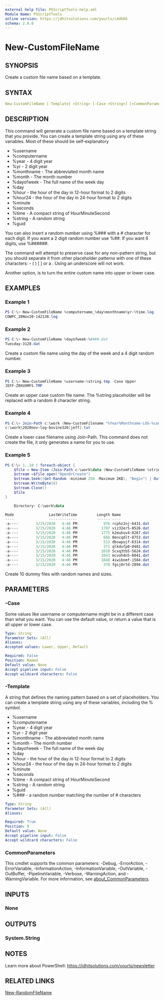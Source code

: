 ```yaml
---
external help file: PSScriptTools-help.xml
Module Name: PSScriptTools
online version: https://jdhitsolutions.com/yourls/c4db66
schema: 2.0.0
---
```


# New-CustomFileName

## SYNOPSIS

Create a custom file name based on a template.

## SYNTAX

```yaml
New-CustomFileName [-Template] <String> [-Case <String>] [<CommonParameters>]
```

## DESCRIPTION

This command will generate a custom file name based on a template string that you provide. You can create a template string using any of these variables. Most of these should be self-explanatory

- %username
- %computername
- %year  - 4 digit year
- %yr  - 2 digit year
- %monthname - The abbreviated month name
- %month  - The month number
- %dayofweek - The full name of the week day
- %day
- %hour - the hour of the day in 12-hour format to 2 digits
- %hour24 - the hour of the day in 24-hour format to 2 digits
- %minute
- %seconds
- %time  - A compact string of HourMinuteSecond
- %string - A random string
- %guid

You can also insert a random number using %### with a # character for each digit. If you want a 2 digit random number use %##. If you want 6 digits, use %######.

The command will attempt to preserve case for any non-pattern string, but you should separate it from other placeholder patterns with one of these characters: - ( ) [ ] or a . Using an underscore will not work.

Another option, is to turn the entire custom name into upper or lower case.

## EXAMPLES

### Example 1

```powershell
PS C:\> New-CustomFileName %computername_%day%monthname%yr-%time.log
COWPC_28Nov20-142138.log
```

### Example 2

```powershell
PS C:\> New-CustomFileName %dayofweek-%####.dat
Tuesday-3128.dat
```

Create a custom file name using the day of the week and a 4 digit random number.

### Example 3

```powershell
PS C:\> New-CustomFileName %username-%string.tmp -Case Upper
JEFF-Z0XUXMFS.TMP
```

Create an upper case custom file name. The %string placeholder will be replaced with a random 8 character string.

### Example 4

```powershell
PS C:\> Join-Path c:\work (New-CustomFilename "%Year%Monthname-LOG-%computername[%username].txt" -case lower)
c:\work\2020nov-log-bovine320[jeff].txt
```

Create a lower case filename using Join-Path. This command does not create the file, it only generates a name for you to use.

### Example 5

```powershell
PS C:\> 1..10 | foreach-object {
    $file = New-Item (Join-Path c:\work\data (New-CustomFileName %string-%####.dat))
    $stream =$file.open("OpenOrCreate")
    $stream.Seek((Get-Random -minimum 250 -Maximum 2KB), "Begin") | Out-Null
    $stream.WriteByte(0)
    $stream.Close()
    $file
}

    Directory: C:\work\data

Mode                LastWriteTime         Length Name
----                -------------         ------ ----
-a----        3/15/2020   4:46 PM            976 rcphz2nj-6431.dat
-a----        3/15/2020   4:46 PM           1797 viz32er5-0526.dat
-a----        3/15/2020   4:46 PM           1775 k2mukuv4-8267.dat
-a----        3/15/2020   4:46 PM            666 0encqdlt-8753.dat
-a----        3/15/2020   4:46 PM            513 dbswpujf-6314.dat
-a----        3/15/2020   4:46 PM            371 qlkdufp0-0481.dat
-a----        3/15/2020   4:46 PM           2010 5cxq3tb5-5624.dat
-a----        3/15/2020   4:46 PM           2043 mcvoh4n5-8041.dat
-a----        3/15/2020   4:46 PM           1048 4iwibnmf-1584.dat
-a----        3/15/2020   4:46 PM            378 fgsj0rtd-2894.dat
```

Create 10 dummy files with random names and sizes.

## PARAMETERS

### -Case

Some values like username or computername might be in a different case than what you want. You can use the default value, or return a value that is all upper or lower case.

```yaml
Type: String
Parameter Sets: (All)
Aliases:
Accepted values: Lower, Upper, Default

Required: False
Position: Named
Default value: None
Accept pipeline input: False
Accept wildcard characters: False
```

### -Template

A string that defines the naming pattern based on a set of placeholders.
You can create a template string using any of these variables, including the % symbol.

- %username
- %computername
- %year  - 4 digit year
- %yr  - 2 digit year
- %monthname - The abbreviated month name
- %month  - The month number
- %dayofweek - The full name of the week day
- %day
- %hour - the hour of the day in 12-hour format to 2 digits
- %hour24 - the hour of the day in 24-hour format to 2 digits
- %minute
- %seconds
- %time  - A compact string of HourMinuteSecond
- %string - A random string
- %guid
- %### - a random number matching the number of # characters

```yaml
Type: String
Parameter Sets: (All)
Aliases:

Required: True
Position: 0
Default value: None
Accept pipeline input: False
Accept wildcard characters: False
```

### CommonParameters

This cmdlet supports the common parameters: -Debug, -ErrorAction, -ErrorVariable, -InformationAction, -InformationVariable, -OutVariable, -OutBuffer, -PipelineVariable, -Verbose, -WarningAction, and -WarningVariable. For more information, see [about_CommonParameters](http://go.microsoft.com/fwlink/?LinkID=113216).

## INPUTS

### None

## OUTPUTS

### System.String

## NOTES

Learn more about PowerShell: https://jdhitsolutions.com/yourls/newsletter

## RELATED LINKS

[New-RandomFileName](New-RandomFileName.md)

